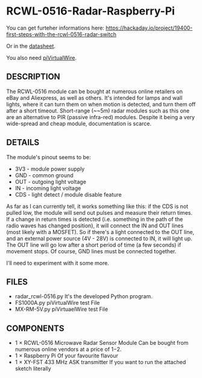 # RCWL-0516-Radar-Raspberry-Pi

You can get furteher informations here: https://hackaday.io/project/19400-first-steps-with-the-rcwl-0516-radar-switch

Or in the [datasheet](https://img.filipeflop.com/files/download/Datasheet_rcwl-0516.pdf).

You also need [piVirtualWire](https://github.com/DzikuVx/piVirtualWire).


## DESCRIPTION
The RCWL-0516 module can be bought at numerous online retailers on eBay and Aliexpress, as well as others. It's intended for lamps and wall lights, where it can turn them on when motion is detected, and turn them off after a short timeout. Short-range (~~5m) radar modules such as this one are an alternative to PIR (passive infra-red) modules. Despite it being a very wide-spread and cheap module, documentation is scarce.

## DETAILS
The module's pinout seems to be:

* 3V3 - module power supply
* GND - common ground
* OUT - outgoing light voltage
* IN - incoming light voltage
* CDS - light detect / module disable feature

As far as I can currently tell, it works something like this: if the CDS is not pulled low, the module will send out pulses and measure their return times. If a change in return times is detected (i.e. something in the path of the radio waves has changed position), it will connect the IN and OUT lines (most likely with a MOSFET). So if there's a light connected to the OUT line, and an external power source (4V - 28V) is connected to IN, it will light up. The OUT line will go low after a short period of time (a few seconds) if movement stops. Of course, GND lines must be connected together.

I'll need to experiment with it some more.

## FILES

* radar_rcwl-0516.py
It's the developed Python program.
* FS1000A.py
piVirtualWire test File
* MX-RM-5V.py
piVirtuaelWire test File

## COMPONENTS

* 1 × RCWL-0516 Microwave Radar Sensor Module
Can be bought from numerous online vendors at a price of $1-$2.
* 1 × Raspberry Pi
Of your favourite flavour
* 1 × XY-FST 433 MHz ASK transmitter
If you want to run the attached sketch literally
